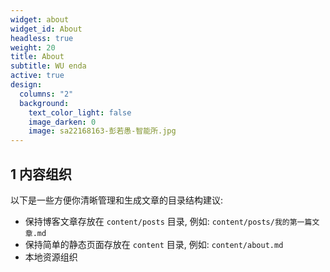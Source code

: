 ```yaml
---
widget: about
widget_id: About
headless: true
weight: 20
title: About
subtitle: WU enda
active: true
design:
  columns: "2"
  background:
    text_color_light: false
    image_darken: 0
    image: sa22168163-彭若愚-智能所.jpg
---
```

<!--StartFragment-->

## 1 内容组织

以下是一些方便你清晰管理和生成文章的目录结构建议:

* 保持博客文章存放在 `content/posts` 目录, 例如: `content/posts/我的第一篇文章.md`
* 保持简单的静态页面存放在 `content` 目录, 例如: `content/about.md`
* 本地资源组织

<!--EndFragment-->